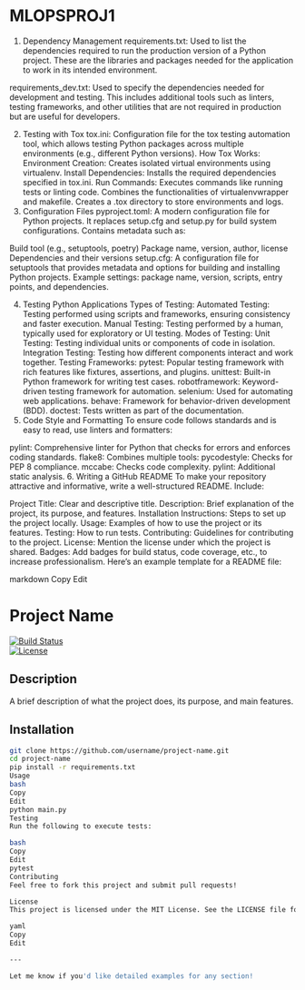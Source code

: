 # MLOPSPROJ1
1. Dependency Management
requirements.txt:
Used to list the dependencies required to run the production version of a Python project. These are the libraries and packages needed for the application to work in its intended environment.

requirements_dev.txt:
Used to specify the dependencies needed for development and testing. This includes additional tools such as linters, testing frameworks, and other utilities that are not required in production but are useful for developers.

2. Testing with Tox
tox.ini:
Configuration file for the tox testing automation tool, which allows testing Python packages across multiple environments (e.g., different Python versions).
How Tox Works:
Environment Creation: Creates isolated virtual environments using virtualenv.
Install Dependencies: Installs the required dependencies specified in tox.ini.
Run Commands: Executes commands like running tests or linting code.
Combines the functionalities of virtualenvwrapper and makefile.
Creates a .tox directory to store environments and logs.
3. Configuration Files
pyproject.toml:
A modern configuration file for Python projects. It replaces setup.cfg and setup.py for build system configurations.
Contains metadata such as:

Build tool (e.g., setuptools, poetry)
Package name, version, author, license
Dependencies and their versions
setup.cfg:
A configuration file for setuptools that provides metadata and options for building and installing Python projects.
Example settings: package name, version, scripts, entry points, and dependencies.

4. Testing Python Applications
Types of Testing:
Automated Testing: Testing performed using scripts and frameworks, ensuring consistency and faster execution.
Manual Testing: Testing performed by a human, typically used for exploratory or UI testing.
Modes of Testing:
Unit Testing: Testing individual units or components of code in isolation.
Integration Testing: Testing how different components interact and work together.
Testing Frameworks:
pytest: Popular testing framework with rich features like fixtures, assertions, and plugins.
unittest: Built-in Python framework for writing test cases.
robotframework: Keyword-driven testing framework for automation.
selenium: Used for automating web applications.
behave: Framework for behavior-driven development (BDD).
doctest: Tests written as part of the documentation.
5. Code Style and Formatting
To ensure code follows standards and is easy to read, use linters and formatters:

pylint: Comprehensive linter for Python that checks for errors and enforces coding standards.
flake8: Combines multiple tools:
pycodestyle: Checks for PEP 8 compliance.
mccabe: Checks code complexity.
pylint: Additional static analysis.
6. Writing a GitHub README
To make your repository attractive and informative, write a well-structured README. Include:

Project Title: Clear and descriptive title.
Description: Brief explanation of the project, its purpose, and features.
Installation Instructions: Steps to set up the project locally.
Usage: Examples of how to use the project or its features.
Testing: How to run tests.
Contributing: Guidelines for contributing to the project.
License: Mention the license under which the project is shared.
Badges: Add badges for build status, code coverage, etc., to increase professionalism.
Here’s an example template for a README file:

markdown
Copy
Edit
# Project Name

[![Build Status](https://img.shields.io/badge/build-passing-brightgreen)](link-to-build)  
[![License](https://img.shields.io/badge/license-MIT-blue)](LICENSE)

## Description
A brief description of what the project does, its purpose, and main features.

## Installation
```bash
git clone https://github.com/username/project-name.git
cd project-name
pip install -r requirements.txt
Usage
bash
Copy
Edit
python main.py
Testing
Run the following to execute tests:

bash
Copy
Edit
pytest
Contributing
Feel free to fork this project and submit pull requests!

License
This project is licensed under the MIT License. See the LICENSE file for details.

yaml
Copy
Edit

---

Let me know if you'd like detailed examples for any section!
